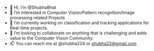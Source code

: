 - 👋 Hi, I’m @ShubhaBhat 
- 👀 I’m interested in Computer Vision/Pattern recognition/Image processing related Projects
- 🌱 I’m currently working on classification and tracking applications for Real-time projects.
- 💞️ I’m looking to collaborate on anything that is challenging and adds value to the Computer Vision Community.
- 📫 You can reach me at @shubha224 or shubha22@gmail.com

<!---
shubha224/shubha224 is a ✨ special ✨ repository because its `README.md` (this file) appears on your GitHub profile.
You can click the Preview link to take a look at your changes.
--->
